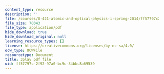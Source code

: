 ```yaml
---
content_type: resource
description: ''
file: /courses/8-421-atomic-and-optical-physics-i-spring-2014/ff57797c2f9297a0bc9c34bbc8a69539_Y7UsD2SNIIw.pdf
file_size: 70343
file_type: application/pdf
hide_download: true
hide_download_original: null
learning_resource_types: []
license: https://creativecommons.org/licenses/by-nc-sa/4.0/
ocw_type: OCWFile
resourcetype: Document
title: 3play pdf file
uid: ff57797c-2f92-97a0-bc9c-34bbc8a69539
---
```

